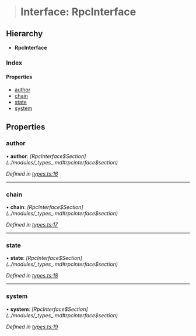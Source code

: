 > # Interface: RpcInterface

## Hierarchy

* **RpcInterface**

### Index

#### Properties

* [author](_types_.rpcinterface.md#author)
* [chain](_types_.rpcinterface.md#chain)
* [state](_types_.rpcinterface.md#state)
* [system](_types_.rpcinterface.md#system)

## Properties

###  author

• **author**: *[RpcInterface$Section](../modules/_types_.md#rpcinterface$section)*

*Defined in [types.ts:16](https://github.com/polkadot-js/api/blob/cc4e0c8/packages/rpc-core/src/types.ts#L16)*

___

###  chain

• **chain**: *[RpcInterface$Section](../modules/_types_.md#rpcinterface$section)*

*Defined in [types.ts:17](https://github.com/polkadot-js/api/blob/cc4e0c8/packages/rpc-core/src/types.ts#L17)*

___

###  state

• **state**: *[RpcInterface$Section](../modules/_types_.md#rpcinterface$section)*

*Defined in [types.ts:18](https://github.com/polkadot-js/api/blob/cc4e0c8/packages/rpc-core/src/types.ts#L18)*

___

###  system

• **system**: *[RpcInterface$Section](../modules/_types_.md#rpcinterface$section)*

*Defined in [types.ts:19](https://github.com/polkadot-js/api/blob/cc4e0c8/packages/rpc-core/src/types.ts#L19)*